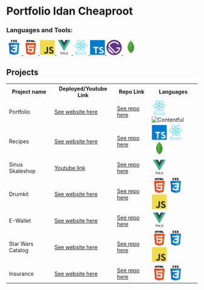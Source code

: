 # Portfolio Idan Cheaproot


<p align="center">

</p>




<h3 align="left">Languages and Tools:</h3>
<p align="left"> <a href="https://www.w3schools.com/css/" target="_blank" rel="noreferrer"> <img src="https://raw.githubusercontent.com/devicons/devicon/master/icons/css3/css3-original-wordmark.svg" alt="css3" width="40" height="40"/> </a> 
<a href="https://www.w3.org/html/" target="_blank" rel="noreferrer"> <img src="https://raw.githubusercontent.com/devicons/devicon/master/icons/html5/html5-original-wordmark.svg" alt="html5" width="40" height="40"/> </a> 
<a href="https://developer.mozilla.org/en-US/docs/Web/JavaScript" target="_blank" rel="noreferrer"> <img src="https://raw.githubusercontent.com/devicons/devicon/master/icons/javascript/javascript-original.svg" alt="javascript" width="40" height="40"/> </a> 
<a href="https://vuejs.org/" target="_blank" rel="noreferrer"> <img src="https://raw.githubusercontent.com/devicons/devicon/master/icons/vuejs/vuejs-original-wordmark.svg" alt="vuejs" width="40" height="40"/> </a>  
<a href="https://reactjs.org/" target="_blank" rel="noreferrer"> <img src="https://github.com/devicons/devicon/blob/master/icons/react/react-original-wordmark.svg" alt="React" width="40" height="40"/> </a> 
<a href="https://www.typescriptlang.org/" target="_blank" rel="noreferrer"> <img src="https://github.com/devicons/devicon/blob/master/icons/typescript/typescript-original.svg" alt="Typescript" width="40" height="40"/> </a> 
<a href="https://www.gatsbyjs.com/how-it-works/" target="_blank" rel="noreferrer"> <img src="https://github.com/devicons/devicon/blob/master/icons/gatsby/gatsby-original.svg" alt="Gatsby" width="40" height="40"/> </a>
<a href="https://www.mongodb.com/docs/manual/tutorial/getting-started/" target="_blank" rel="noreferrer"> <img src="https://github.com/devicons/devicon/blob/master/icons/mongodb/mongodb-original.svg" alt="MongoDB" width="40" height="40"/> </a>
</p>

Projects
--
<table>
  <tr>
  <th>Project name</th>
  <th>Deployed/Youtube Link</th>
  <th>Repo Link</th>
  <th>Languages</th>
 </tr>
 <tr>
  <td>Portfolio</td>
  <td>
   <a href="https://stellular-kelpie-612966.netlify.app/">See website here</a>
  </td>
  <td>
    <a href="https://github.com/idaniths/slutprojekt_headelss_cms">See repo here</a>
  </td>
  <td>
   <img src="https://github.com/devicons/devicon/blob/master/icons/react/react-original-wordmark.svg" alt="React" width="40" height="40"/>
   <img src="https://logovtor.com/wp-content/uploads/2020/10/contentful-logo-vector.png" alt="Contentful" width="60" height="40"/>
   
  </td>
 </tr>
 <tr>
  <td>Recipes</td>
  <td>
   <a href="https://saftamazalsrecipes.netlify.app/">See website here</a>
  </td>
  <td>
    <a href="https://github.com/idaniths/recipes">See repo here</a>
  </td>
  <td>
   <img src="https://github.com/devicons/devicon/blob/master/icons/typescript/typescript-original.svg" alt="Typescript" width="40" height="40"/>
   <img src="https://github.com/devicons/devicon/blob/master/icons/react/react-original-wordmark.svg" alt="React" width="40" height="40"/>
   <img src="https://github.com/devicons/devicon/blob/master/icons/mongodb/mongodb-original.svg" alt="MongoDB" width="40" height="40"/>
  </td>
 </tr>
 <tr>
  <td>Sinus Skateshop</td>
  <td>
   <a href="https://youtu.be/8iWH-IW0UjU">Youtube link</a>
  </td>
  <td>
    <a href="https://github.com/idaniths/Sinus-skate-shop">See repo here</a>
  </td>
  <td>
   <img src="https://raw.githubusercontent.com/devicons/devicon/master/icons/vuejs/vuejs-original-wordmark.svg" alt="vuejs" width="40" height="40"/>
  </td>
 </tr>
 <tr>
  <td>Drumkit</td>
  <td>
   <a href="https://idaniths.github.io/Drumkit/">See website here</a>
  </td>
  <td>
    <a href="https://github.com/idaniths/Drumkit">See repo here</a>
  </td>
  <td>
   <img src="https://raw.githubusercontent.com/devicons/devicon/master/icons/html5/html5-original-wordmark.svg" alt="html5" width="40" height="40"/>
   <img src="https://raw.githubusercontent.com/devicons/devicon/master/icons/css3/css3-original-wordmark.svg" alt="css3" width="40" height="40"/>
   <img src="https://raw.githubusercontent.com/devicons/devicon/master/icons/javascript/javascript-original.svg" alt="javascript" width="40" height="40"/>
  </td>
 </tr>
 <tr>
  <td>E-Wallet</td>
  <td>
   <a href="https://idaniths.github.io/e-wallet/">See website here</a>
  </td>
  <td>
    <a href="https://github.com/idaniths/e-wallet">See repo here</a>
  </td>
  <td>
   <img src="https://raw.githubusercontent.com/devicons/devicon/master/icons/vuejs/vuejs-original-wordmark.svg" alt="vuejs" width="40" height="40"/>
  </td>
 </tr>
 <tr>
  <td>Star Wars Catalog</td>
  <td>
   <a href="https://idaniths.github.io/star-wars-api/">See website here</a>
  </td>
  <td>
    <a href="https://github.com/idaniths/star-wars-api">See repo here</a>
  </td>
  <td>
   <img src="https://raw.githubusercontent.com/devicons/devicon/master/icons/html5/html5-original-wordmark.svg" alt="html5" width="40" height="40"/>
   <img src="https://raw.githubusercontent.com/devicons/devicon/master/icons/css3/css3-original-wordmark.svg" alt="css3" width="40" height="40"/>
   <img src="https://raw.githubusercontent.com/devicons/devicon/master/icons/javascript/javascript-original.svg" alt="javascript" width="40" height="40"/>
  </td>
 </tr>
 <tr>
  <td>Insurance</td>
  <td>
   <a href="https://michaelaltinsik1.github.io/Insurance-Project/our-offers.html">See website here</a>
  </td>
  <td>
    <a href="https://github.com/idaniths/html-css-slutprojekt">See repo here</a>
  </td>
  <td>
   <img src="https://raw.githubusercontent.com/devicons/devicon/master/icons/html5/html5-original-wordmark.svg" alt="html5" width="40" height="40"/>
   <img src="https://raw.githubusercontent.com/devicons/devicon/master/icons/css3/css3-original-wordmark.svg" alt="css3" width="40" height="40"/>
  </td>
 </tr>
</table>
